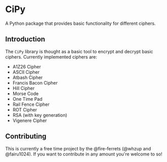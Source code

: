 # CiPy
A Python package that provides basic functionality for different
ciphers.

## Introduction
The `CiPy` library is thought as a basic tool to encrypt and decrypt basic ciphers.
Currently implemented ciphers are:

+ A1Z26 Cipher
+ ASCII Cipher
+ Atbash Cipher
+ Francis Bacon Cipher
+ Hill Cipher
+ Morse Code
+ One Time Pad
+ Rail Fence Cipher
+ ROT Cipher
+ RSA (with key generation)
+ Vigenere Cipher

## Contributing
This is currently a free time project by the @fire-ferrets (@whzup and @fairu1024). If
you want to contribute in any amount you're welcome to so!
